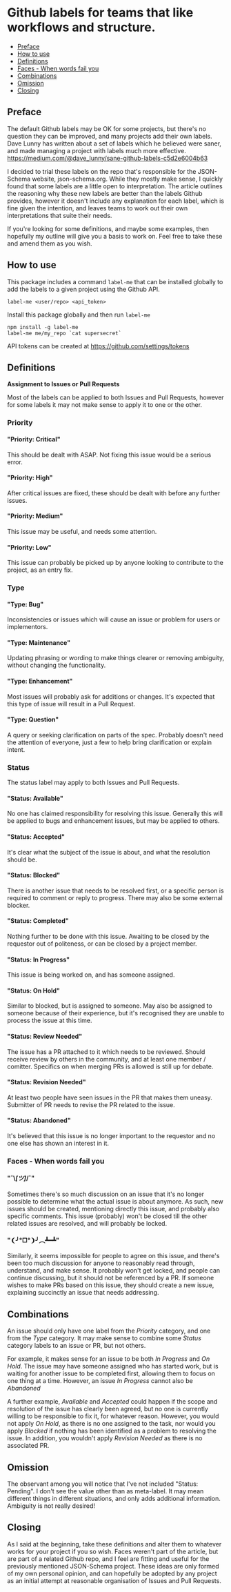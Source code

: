 # Github labels for teams that like workflows and structure.

- [Preface](#preface)
- [How to use](#how-to-use)
- [Definitions](#definitions)
- [Faces - When words fail you](#faces---when-words-fail-you)
- [Combinations](#combinations)
- [Omission](#omission)
- [Closing](#closing)

## Preface

The default Github labels may be OK for some projects, but there's no question they can be improved, and many projects add their own labels. Dave Lunny has written about a set of labels which he believed were saner, and made managing a project with labels much more effective. https://medium.com/@dave_lunny/sane-github-labels-c5d2e6004b63

I decided to trial these labels on the repo that's responsible for the JSON-Schema website, json-schema.org. While they mostly make sense, I quickly found that some labels are a little open to interpretation. The article outlines the reasoning why these new labels are better than the labels Github provides, however it doesn't include any explanation for each label, which is fine given the intention, and leaves teams to work out their own interpretations that suite their needs.

If you're looking for some definitions, and maybe some examples, then hopefully my outline will give you a basis to work on. Feel free to take these and amend them as you wish.

## How to use

This package includes a command `label-me` that can be installed globally to add the labels to a given project using the Github API.
```
label-me <user/repo> <api_token>
```

Install this package globally and then run `label-me`
```
npm install -g label-me
label-me me/my_repo `cat supersecret`
```

API tokens can be created at https://github.com/settings/tokens

## Definitions
__Assignment to Issues or Pull Requests__

Most of the labels can be applied to both Issues and Pull Requests, however for some labels it may not make sense to apply it to one or the other.

### Priority

#### "Priority: Critical"
This should be dealt with ASAP. Not fixing this issue would be a serious error.
#### "Priority: High"
After critical issues are fixed, these should be dealt with before any further issues.
#### "Priority: Medium"
This issue may be useful, and needs some attention.
#### "Priority: Low"
This issue can probably be picked up by anyone looking to contribute to the project, as an entry fix.

### Type

#### "Type: Bug"
Inconsistencies or issues which will cause an issue or problem for users or implementors.
#### "Type: Maintenance"
Updating phrasing or wording to make things clearer or removing ambiguity, without changing the functionality.
#### "Type: Enhancement"
Most issues will probably ask for additions or changes. It's expected that this type of issue will result in a Pull Request.
#### "Type: Question"
A query or seeking clarification on parts of the spec. Probably doesn't need the attention of everyone, just a few to help bring clarification or explain intent.

### Status

The status label may apply to both Issues and Pull Requests.
#### "Status: Available"
No one has claimed responsibility for resolving this issue. Generally this will be applied to bugs and enhancement issues, but may be applied to others.
#### "Status: Accepted"
It's clear what the subject of the issue is about, and what the resolution should be.
#### "Status: Blocked"
There is another issue that needs to be resolved first, or a specific person is required to comment or reply to progress. There may also be some external blocker.
#### "Status: Completed"
Nothing further to be done with this issue. Awaiting to be closed by the requestor out of politeness, or can be closed by a project member.
#### "Status: In Progress"
This issue is being worked on, and has someone assigned.
#### "Status: On Hold"
Similar to blocked, but is assigned to someone. May also be assigned to someone because of their experience, but it's recognised they are unable to process the issue at this time.
#### "Status: Review Needed"
The issue has a PR attached to it which needs to be reviewed. Should receive review by others in the community, and at least one member / comitter. Specifics on when merging PRs is allowed is still up for debate.
#### "Status: Revision Needed"
At least two people have seen issues in the PR that makes them uneasy. Submitter of PR needs to revise the PR related to the issue.
#### "Status: Abandoned"
It's believed that this issue is no longer important to the requestor and no one else has shown an interest in it.

### Faces - When words fail you

#### "¯\\_[ツ]_/¯"
Sometimes there's so much discussion on an issue that it's no longer possible to determine what the actual issue is about anymore. As such, new issues should be created, mentioning directly this issue, and probably also specific comments. This issue (probably) won't be closed till the other related issues are resolved, and will probably be locked. 
#### "❨╯°□°❩╯︵┻━┻"
Similarly, it seems impossible for people to agree on this issue, and there's been too much discussion for anyone to reasonably read through, understand, and make sense. It probably won't get locked, and people can continue discussing, but it should not be referenced by a PR. If someone wishes to make PRs based on this issue, they should create a new issue, explaining succinctly an issue that needs addressing.

## Combinations

An issue should only have one label from the *Priority* category, and one from the *Type* category. It may make sense to combine some *Status* category labels to an issue or PR, but not others.

For example, it makes sense for an issue to be both *In Progress* and *On Hold*. The issue may have someone assigned who has started work, but is waiting for another issue to be completed first, allowing them to focus on one thing at a time. However, an issue *In Progress* cannot also be *Abandoned*

A further example, *Available* and *Accepted* could happen if the scope and resolution of the issue has clearly been agreed, but no one is currently willing to be responsible to fix it, for whatever reason. However, you would not apply *On Hold*, as there is no one assigned to the task, nor would you apply *Blocked* if nothing has been identified as a problem to resolving the issue. In addition, you wouldn't apply *Revision Needed* as there is no associated PR.



## Omission

The observant among you will notice that I've not included "Status: Pending". I don't see the value other than as meta-label. It may mean different things in different situations, and only adds additional information. Ambiguity is not really desired! 

## Closing

As I said at the beginning, take these definitions and alter them to whatever works for your project if you so wish. Faces weren't part of the article, but are part of a related Github repo, and I feel are fitting and useful for the previously mentioned JSON-Schema project. These ideas are only formed of my own personal opinion, and can hopefully be adopted by any project as an initial attempt at reasonable organisation of Issues and Pull Requests.
